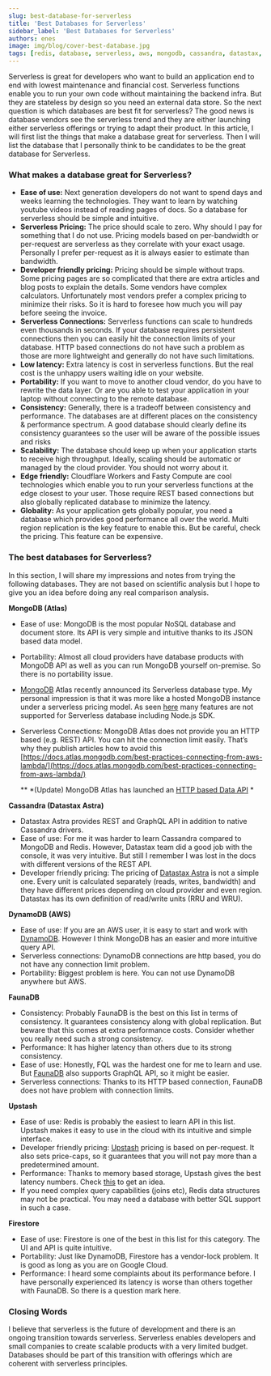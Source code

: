 ```yaml
---
slug: best-database-for-serverless
title: 'Best Databases for Serverless'
sidebar_label: 'Best Databases for Serverless'
authors: enes
image: img/blog/cover-best-database.jpg
tags: [redis, database, serverless, aws, mongodb, cassandra, datastax, faunadb, firestore, DynamoDB]
---
```



Serverless is great for developers who want to build an application end to end with lowest maintenance and financial cost. Serverless functions enable you to run your own code without maintaining the backend infra. But they are stateless by design so you need an external data store. So the next question is which databases are best fit for serverless? The good news is database vendors see the serverless trend and they are either launching either serverless offerings or trying to adapt their product. In this article, I will first list the things that make a database great for serverless. Then I will list the database that I personally think to be candidates to be the great database for Serverless.

<!--truncate-->

### What makes a database great for Serverless?



* **Ease of use:** Next generation developers do not want to spend days and weeks learning the technologies. They want to learn by watching youtube videos instead of reading pages of docs. So a database for serverless should be simple and intuitive.
* **Serverless Pricing:** The price should scale to zero. Why should I pay for something that I do not use. Pricing models based on per-bandwidth or per-request are serverless as they correlate with your exact usage. Personally I prefer per-request as it is always easier to estimate than bandwidth.
* **Developer friendly pricing:** Pricing should be simple without traps. Some pricing pages are so complicated that there are extra articles and blog posts to explain the details. Some vendors have complex calculators. Unfortunately most vendors prefer a complex pricing to minimize their risks. So it is hard to foresee how much you will pay before seeing the invoice.
* **Serverless Connections:** Serverless functions can scale to hundreds even thousands in seconds. If your database requires persistent connections then you can easily hit the connection limits of your database. HTTP based connections do not have such a problem as those are more lightweight and generally do not have such limitations.
* **Low latency:** Extra latency is cost in serverless functions. But the real cost is the unhappy users waiting idle on your website.
* **Portability:** If you want to move to another cloud vendor, do you have to rewrite the data layer. Or are you able to test your application in your laptop without connecting to the remote database.
* **Consistency:** Generally, there is a tradeoff between consistency and performance. The databases are at different places on the consistency & performance spectrum. A good database should clearly define its consistency guarantees so the user will be aware of the possible issues and risks
* **Scalability:** The database should keep up when your application starts to receive high throughput. Ideally, scaling should be automatic or managed by the cloud provider. You should not worry about it.
* **Edge friendly:** Cloudflare Workers and Fasty Compute are cool technologies which enable you to run your serverless functions at the edge closest to your user. Those require REST based connections but also globally replicated database to minimize the latency.
* **Globality:** As your application gets globally popular, you need a database which provides good performance all over the world. Multi region replication is the key feature to enable this. But be careful, check the pricing. This feature can be expensive.


### The best databases for Serverless?

In this section, I will share my impressions and notes from trying the following databases. They are not based on scientific analysis but I hope to give you an idea before doing any real comparison analysis.

**MongoDB (Atlas)**



* Ease of use: MongoDB is the most popular NoSQL database and document store. Its API is very simple and intuitive thanks to its JSON based data model.
* Portability: Almost all cloud providers have database products with MongoDB API as well as you can run MongoDB yourself on-premise. So there is no portability issue.
* [MongoDB](https://www.mongodb.com/cloud/atlas) Atlas recently announced its Serverless database type. My personal impression is that it was more like a hosted MongoDB instance under a serverless pricing model. As seen [here](https://docs.atlas.mongodb.com/reference/serverless-instance-limitations/) many features are not supported for Serverless database including Node.js SDK.
* Serverless Connections: MongoDB Atlas does not provide you an HTTP based (e.g. REST) API. You can hit the connection limit easily. That’s why they publish articles how to avoid this [https://docs.atlas.mongodb.com/best-practices-connecting-from-aws-lambda/](https://docs.atlas.mongodb.com/best-practices-connecting-from-aws-lambda/)
  
  ** *(Update) MongoDB Atlas has launched an [HTTP based Data API](https://docs.atlas.mongodb.com/api/data-api/) *


**Cassandra (Datastax Astra)**



* Datastax Astra provides REST and GraphQL API in addition to native Cassandra drivers.
* Ease of use: For me it was harder to learn Cassandra compared to MongoDB and Redis. However, Datastax team did a good job with the console, it was very intuitive. But still I remember I was lost in the docs with different versions of the REST API.
* Developer friendly pricing: The pricing of [Datastax Astra](https://www.datastax.com/products/datastax-astra) is not a simple one. Every unit is calculated separately (reads, writes, bandwidth) and they have different prices depending on cloud provider and even region. Datastax has its own definition of read/write units (RRU and WRU).

**DynamoDB (AWS)**



* Ease of use: If you are an AWS user, it is easy to start and work with [DynamoDB](https://aws.amazon.com/dynamodb/). However I think MongoDB has an easier and more intuitive query API.
* Serverless connections: DynamoDB connections are http based, you do not have any connection limit problem.
* Portability: Biggest problem is here. You can not use DynamoDB anywhere but AWS.

**FaunaDB**



* Consistency: Probably FaunaDB is the best on this list in terms of consistency. It guarantees consistency along with global replication. But beware that this comes at extra performance costs. Consider whether you really need such a strong consistency.
* Performance: It has higher latency than others due to its strong consistency.
* Ease of use: Honestly, FQL was the hardest one for me to learn and use. But [FaunaDB](https://fauna.com/) also supports GraphQL API, so it might be easier.
* Serverless connections: Thanks to its HTTP based connection, FaunaDB does not have problem with connection limits.

**Upstash**



* Ease of use: Redis is probably the easiest to learn API in this list. Upstash makes it easy to use in the cloud with its intuitive and simple interface.
* Developer friendly pricing: [Upstash](https://upstash.com/) pricing is based on per-request. It also sets price-caps, so it guarantees that you will not pay more than a predetermined amount.
* Performance: Thanks to memory based storage, Upstash gives the best latency numbers. Check [this](https://serverless-battleground.vercel.app/) to get an idea.
* If you need complex query capabilities (joins etc), Redis data structures may not be practical. You may need a database with better SQL support in such a case.

**Firestore**



* Ease of use: Firestore is one of the best in this list for this category. The UI and API is quite intuitive.
* Portability: Just like DynamoDB, Firestore has a vendor-lock problem. It is good as long as you are on Google Cloud.
* Performance: I heard some complaints about its performance before. I have personally experienced its latency is worse than others together with FaunaDB. So there is a question mark here.


### Closing Words

I believe that serverless is the future of development and there is an ongoing transition towards serverless. Serverless enables developers and small companies to create scalable products with a very limited budget. Databases should be part of this transition with offerings which are coherent with serverless principles.  
